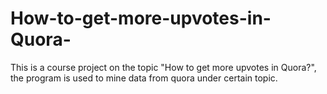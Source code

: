 # How-to-get-more-upvotes-in-Quora-
This is a course project on the topic "How to get more upvotes in Quora?", the program is used to mine data from quora under certain topic.
